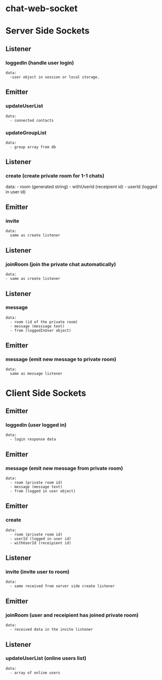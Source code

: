 # chat-web-socket

# Server Side Sockets
## Listener
  ### loggedIn (handle user login)
    data:
      -user object in session or local storage.
## Emitter
  ### updateUserList
    data:
      - connected contacts
    
  ### updateGroupList
    data:
      - group array from db

## Listener
  ### create (create private room for 1-1 chats)
  data:
    - room (generated string)
    - withUserId (receipient id)
    - userId (logged in user id)
    
## Emitter
  ### invite
    data:
      same as create listener

## Listener
  ### joinRoom (join the private chat automatically)
    data:
    - same as create listener
    
## Listener
  ### message
    data:
      - room (id of the private room)
      - message (messsage text)
      - from (loggedInUser object)
    
## Emitter
  ### message (emit new message to private room)
    data:
      same as message listener
    
    

# Client Side Sockets

## Emitter
  ### loggedin (user logged in)
    data:
      - login response data
    
## Emitter
  ### message (emit new message from private room)
    data:
      - room (private room id)
      - message (message text)
      - from (logged in user object)
    
## Emitter
  ### create
    data:
      - room (private room id)
      - userId (logged in user id)
      - withUserId (receipient id)


## Listener
  ### invite (invite user to room)
    data:
      - same received from server side create listener
    
## Emitter
  ### joinRoom (user and receipient has joined private room)
    data:
      - received data in the invite listener
    

## Listener
  ### updateUserList (online users list)
    data:
      - array of online users
    

